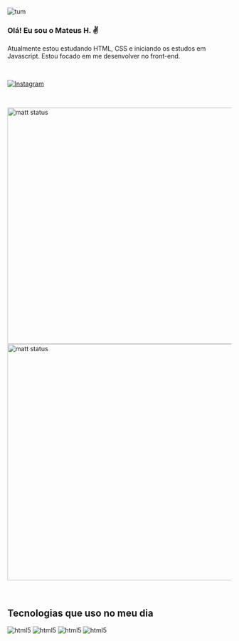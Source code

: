 <style>
    #icon {
        widith: 100px;
        height: 200px;
    }
</style>

<br>

![tum](https://user-images.githubusercontent.com/110043609/202230007-7ad2516d-ec64-41e1-8914-b212d1e2e86c.png)

### Olá! Eu sou o Mateus H. ✌️

<p>Atualmente estou estudando HTML, CSS e iniciando os estudos em Javascript. Estou focado em me desenvolver no front-end.</p>

<br>

[![Instagram](https://img.shields.io/badge/Instagram-E4405F?style=for-the-badge&logo=instagram&logoColor=white)](https://www.instagram.com/matt_henrii/?hl=pt-br)

<br>

<p align="left">
<img width="530em" src="https://github-readme-stats.vercel.app/api?username=matt-henri&show_icons=true&theme=dark" alt="matt status"/)>
<img width="530em" src="https://github-readme-stats.vercel.app/api/top-langs/?username=matt-henri&layout=compact&true&theme=dark" alt="matt status"/)>
</p>

<br>


## Tecnologias que uso no meu dia

<div id="icon"> 
    <img alt="html5" src="https://img.shields.io/badge/HTML5-E34F26?style=for-the-badge&logo=html5&logoColor=white">
    <img alt="html5" src="https://img.shields.io/badge/CSS3-1572B6?style=for-the-badge&logo=css3&logoColor=white">
    <img alt="html5" src="https://img.shields.io/badge/JavaScript-F7DF1E?style=for-the-badge&logo=javascript&logoColor=black">
    <img alt="html5" src="https://img.shields.io/badge/PHP-777BB4?style=for-the-badge&logo=php&logoColor=white">
        
</div>
